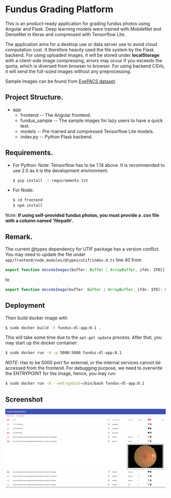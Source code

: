# Fundus Grading Platform

This is an product-ready application for grading fundus photos using Angular and Flask. Deep learning models were trained with MobileNet and DenseNet in Keras and compressed with Tensorflow Lite.

The application aims for a desktop use or data server use to avoid cloud computation cost. It therefore heavily used the file system by the Flask backend. For using uploaded images, it will be stored under <b>localStorage</b> with a client-side image compressing, errors may occur if you exceeds the quota, which is diversed from browser to browser. For using backend CSVs, it will send the full-sized images without any preprocessing.

Sample Images can be found from [EyePACS dataset](https://www.kaggle.com/c/diabetic-retinopathy-detection).

## Project Structure.

- app
    - frontend -- The Angular frontend.
    - fundus_sample -- The sample images for lazy users to have a quick test.
    - models -- Pre-trained and compressed Tensorflow Lite models.
    - index.py -- Python Flask backend.


## Requirements.
- For Python:
    Note: Tensorflow has to be 1.14 above. It is recommended to use 2.0 as it is the development environment.
    ```bash
    $ pip install -r requirements.txt
    ```
- For Node:
    ```bash
    $ cd frontend
    $ npm install
    ```
Note: <b>If using self-provided fundus photos, you must provide a .csv file with a column named 'filepath'.</b>

## Remark.
The current @types dependency for UTIF package has a version conflict. You may need to update the file under ```app/frontend/node_modules/@types/utif/index.d.ts``` line 40 from
```javascript
export function decodeImages(buffer: Buffer | ArrayBuffer, ifds: IFD[]): void;
```
to
```javascript
export function decodeImage(buffer: Buffer | ArrayBuffer, ifds: IFD): void;
```

## Deployment
Then build docker image with
```bash
$ sudo docker build -t fundus-dl-app:0.1 .
```
This will take some time due to the ```apt-get update``` process. After that, you may start up the docker container:
```bash
$ sudo docker run -d -p 5000:5000 fundus-dl-app:0.1
```
*NOTE*: Has to be 5000 port for external, or the internal services cannot be accessed from the frontend.
For debugging purpose, we need to overwrite the ENTRYPOINT for the image, hence, you may run:
```bash
$ sudo docker run -d --entrypoint=/bin/bash fundus-dl-app:0.1
```

## Screenshot

![screenshot](./imgs/sc.png)

